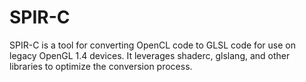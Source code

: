 # SPIR-C
SPIR-C is a tool for converting OpenCL code to GLSL code for use on legacy OpenGL 1.4 devices. It leverages shaderc, glslang, and other libraries to optimize the conversion process.
